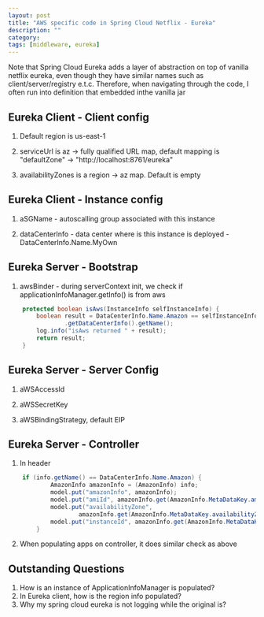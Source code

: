 ```yaml
---
layout: post
title: "AWS specific code in Spring Cloud Netflix - Eureka"
description: ""
category: 
tags: [middleware, eureka]
---
```


Note that Spring Cloud Eureka adds a layer of abstraction on top of vanilla netflix eureka, even though they have similar names such as client/server/registry e.t.c. Therefore, when navigating through the code, I often run into definition that embedded inthe vanilla jar

Eureka Client - Client config
----------
1. Default region is us-east-1

2. serviceUrl is az -> fully qualified URL map, default mapping is "defaultZone" -> "http://localhost:8761/eureka" 

3. availabilityZones is a region -> az map. Default is empty 

Eureka Client - Instance config
---------

1. aSGName - autoscalling group associated with this instance

2. dataCenterInfo - data center where is this instance is deployed - DataCenterInfo.Name.MyOwn

Eureka Server - Bootstrap
---------
1. awsBinder - during serverContext init, we check if applicationInfoManager.getInfo() is from aws

```java
	protected boolean isAws(InstanceInfo selfInstanceInfo) {
		boolean result = DataCenterInfo.Name.Amazon == selfInstanceInfo
				.getDataCenterInfo().getName();
		log.info("isAws returned " + result);
		return result;
	}
```

Eureka Server - Server Config
---------
1. aWSAccessId

2. aWSSecretKey

3. aWSBindingStrategy, default EIP

Eureka Server - Controller
-------
1. In header
```java
	if (info.getName() == DataCenterInfo.Name.Amazon) {
			AmazonInfo amazonInfo = (AmazonInfo) info;
			model.put("amazonInfo", amazonInfo);
			model.put("amiId", amazonInfo.get(AmazonInfo.MetaDataKey.amiId));
			model.put("availabilityZone",
					amazonInfo.get(AmazonInfo.MetaDataKey.availabilityZone));
			model.put("instanceId", amazonInfo.get(AmazonInfo.MetaDataKey.instanceId));
		}
```

2. When populating apps on controller, it does similar check as above

Outstanding Questions
------------
1. How is an instance of ApplicationInfoManager is populated?
2. In Eureka client, how is the region info populated?
3. Why my spring cloud eureka is not logging while the original is?
